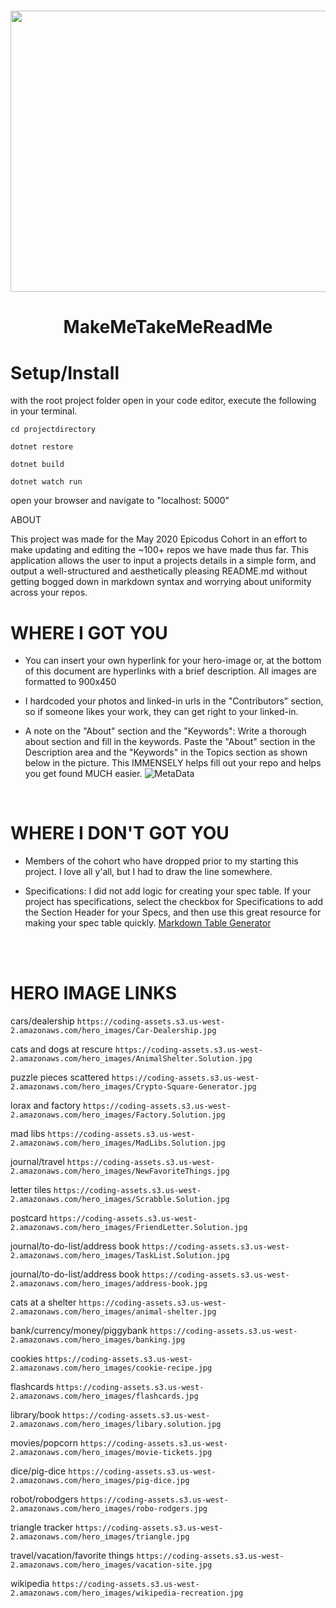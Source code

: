 


<h1 align="center">
  <img width="900" height="450" src="https://coding-assets.s3-us-west-2.amazonaws.com/hero_images/makemetakemereadme1.jpg">

  
**<h1 align = "center">MakeMeTakeMeReadMe**</h1>

# **Setup/Install**

with the root project folder open in your code editor, execute the following in your terminal.

``
cd projectdirectory
``

``
dotnet restore
``

``
dotnet build
``

``
dotnet watch run
``

open your browser and navigate to "localhost: 5000"


ABOUT


This project was made for the May 2020 Epicodus Cohort in an effort to make updating and editing the ~100+ repos we have made thus far. This application allows the user to input a projects details in a simple form, and output a well-structured and aesthetically pleasing README.md without getting bogged down in markdown syntax and worrying about uniformity across your repos. 

# WHERE I GOT YOU
* You can insert your own hyperlink for your hero-image or, at the bottom of this document are hyperlinks with a brief description.  All images are formatted to 900x450

* I hardcoded your photos and linked-in urls in the "Contributors" section, so if someone likes your work, they can get right to your linked-in.

* A note on the "About" section and the "Keywords": Write a thorough about section and fill in the keywords. Paste the "About" section in the Description area and the "Keywords" in the Topics section as shown below in the picture. This IMMENSELY helps fill out your repo and helps you get found MUCH easier. 
![MetaData](https://coding-assets.s3-us-west-2.amazonaws.com/img/meta-data-readme.png)

<br>

# WHERE I DON'T GOT YOU
* Members of the cohort who have dropped prior to my starting this project. I love all y'all, but I had to draw the line somewhere. 

* Specifications: I did not add logic for creating your spec table. If your project has specifications, select the checkbox for Specifications to add the Section Header for your Specs, and then use this great resource for making your spec table quickly. [Markdown Table Generator](https://www.tablesgenerator.com/markdown_tables)

<br>
<br>

# HERO IMAGE LINKS

cars/dealership ``https://coding-assets.s3.us-west-2.amazonaws.com/hero_images/Car-Dealership.jpg``

cats and dogs at rescure ``https://coding-assets.s3.us-west-2.amazonaws.com/hero_images/AnimalShelter.Solution.jpg``

puzzle pieces scattered ``https://coding-assets.s3.us-west-2.amazonaws.com/hero_images/Crypto-Square-Generator.jpg``

lorax and factory ``https://coding-assets.s3.us-west-2.amazonaws.com/hero_images/Factory.Solution.jpg``

mad libs ``https://coding-assets.s3.us-west-2.amazonaws.com/hero_images/MadLibs.Solution.jpg``

journal/travel ``https://coding-assets.s3.us-west-2.amazonaws.com/hero_images/NewFavoriteThings.jpg``

letter tiles ``https://coding-assets.s3.us-west-2.amazonaws.com/hero_images/Scrabble.Solution.jpg``

postcard ``https://coding-assets.s3.us-west-2.amazonaws.com/hero_images/FriendLetter.Solution.jpg``

journal/to-do-list/address book ``https://coding-assets.s3.us-west-2.amazonaws.com/hero_images/TaskList.Solution.jpg``

journal/to-do-list/address book ``https://coding-assets.s3.us-west-2.amazonaws.com/hero_images/address-book.jpg``

cats at a shelter ``https://coding-assets.s3.us-west-2.amazonaws.com/hero_images/animal-shelter.jpg``

bank/currency/money/piggybank ``https://coding-assets.s3.us-west-2.amazonaws.com/hero_images/banking.jpg``

cookies ``https://coding-assets.s3.us-west-2.amazonaws.com/hero_images/cookie-recipe.jpg``

flashcards ``https://coding-assets.s3.us-west-2.amazonaws.com/hero_images/flashcards.jpg``

library/book ``https://coding-assets.s3.us-west-2.amazonaws.com/hero_images/libary.solution.jpg``

movies/popcorn ``https://coding-assets.s3.us-west-2.amazonaws.com/hero_images/movie-tickets.jpg``

dice/pig-dice ``https://coding-assets.s3.us-west-2.amazonaws.com/hero_images/pig-dice.jpg``

robot/robodgers ``https://coding-assets.s3.us-west-2.amazonaws.com/hero_images/robo-rodgers.jpg``

triangle tracker ``https://coding-assets.s3.us-west-2.amazonaws.com/hero_images/triangle.jpg``

travel/vacation/favorite things ``https://coding-assets.s3.us-west-2.amazonaws.com/hero_images/vacation-site.jpg``

wikipedia ``https://coding-assets.s3.us-west-2.amazonaws.com/hero_images/wikipedia-recreation.jpg``






